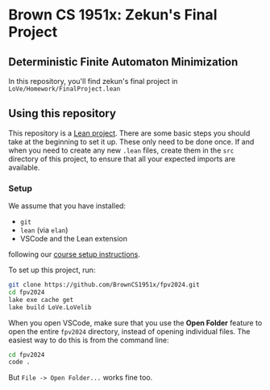 # Brown CS 1951x: Zekun's Final Project
## Deterministic Finite Automaton Minimization

In this repository, you'll find zekun's final project in `LoVe/Homework/FinalProject.lean`

## Using this repository

This repository is a [Lean project](https://leanprover-community.github.io/install/project.html).
There are some basic steps you should take at the beginning to set it up.
These only need to be done once.
If and when you need to create any new `.lean` files,
create them in the `src` directory of this project,
to ensure that all your expected imports are available.

### Setup

We assume that you have installed:
* `git`
* `lean` (via `elan`)
* VSCode and the Lean extension

following our [course setup instructions](https://browncs1951x.github.io/setup.html).

    
To set up this project, run:

```bash
git clone https://github.com/BrownCS1951x/fpv2024.git
cd fpv2024
lake exe cache get 
lake build LoVe.LoVelib
```

When you open VSCode, make sure that you use the **Open Folder** feature
to open the entire `fpv2024` directory,
instead of opening individual files. 
The easiest way to do this is from the command line:
```bash
cd fpv2024
code .
```
But `File -> Open Folder...` works fine too.

